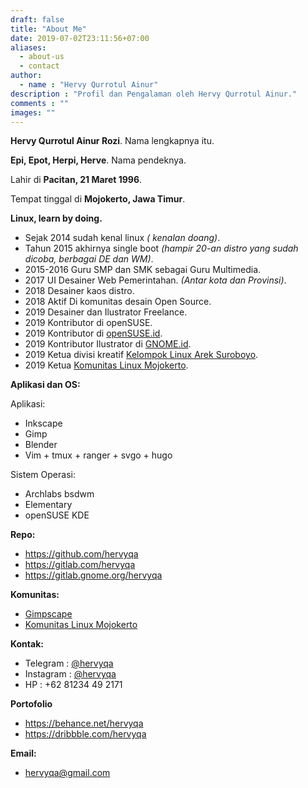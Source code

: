 ```yaml
---
draft: false
title: "About Me"
date: 2019-07-02T23:11:56+07:00
aliases:
  - about-us
  - contact
author:
  - name : "Hervy Qurrotul Ainur"
description : "Profil dan Pengalaman oleh Hervy Qurrotul Ainur."
comments : ""
images: ""
---
```


**Hervy Qurrotul Ainur Rozi**. Nama lengkapnya itu.

**Epi, Epot, Herpi, Herve**. Nama pendeknya.

Lahir di **Pacitan, 21 Maret 1996**.

Tempat tinggal di **Mojokerto, Jawa Timur**.

**Linux, learn by doing.**

* Sejak 2014 sudah kenal linux *( kenalan doang)*.
* Tahun 2015 akhirnya single boot *(hampir 20-an distro yang sudah dicoba, berbagai DE dan WM)*.
* 2015-2016 Guru SMP dan SMK sebagai Guru Multimedia.
* 2017 UI Desainer Web Pemerintahan. *(Antar kota dan Provinsi)*.
* 2018 Desainer kaos distro.
* 2018 Aktif Di komunitas desain Open Source.
* 2019 Desainer dan Ilustrator Freelance.
* 2019 Kontributor di openSUSE.
* 2019 Kontributor di [openSUSE.id](https://www.opensuse-id.org/tentang).
* 2019 Kontributor Ilustrator di [GNOME.id](https://www.gnome.id).
* 2019 Ketua divisi kreatif [Kelompok Linux Arek Suroboyo](https://www.klas.or.id).
* 2019 Ketua [Komunitas Linux Mojokerto](https://www.t.me/klimoker).

**Aplikasi dan OS:**

Aplikasi:

* Inkscape
* Gimp
* Blender
* Vim + tmux + ranger + svgo + hugo

Sistem Operasi:

* Archlabs bsdwm
* Elementary
* openSUSE KDE

**Repo:**

* https://github.com/hervyqa
* https://gitlab.com/hervyqa
* https://gitlab.gnome.org/hervyqa

**Komunitas:**

* [Gimpscape](https://t.me/gimpscape)
* [Komunitas Linux Mojokerto](https://t.me/klimoker)

**Kontak:**

* Telegram : [@hervyqa](https://t.me/hervyqa)
* Instagram : [@hervyqa](https://instagram.com/hervyqa)
* HP : +62 81234 49 2171

**Portofolio**

* https://behance.net/hervyqa
* https://dribbble.com/hervyqa

**Email:**

* hervyqa@gmail.com

